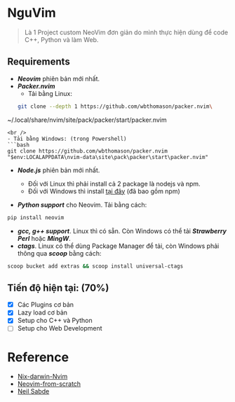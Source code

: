 # NguVim
> Là 1 Project custom NeoVim đơn giản do mình thực hiện dùng để code C++, Python và làm Web.

## Requirements
- **_Neovim_** phiên bản mới nhất.
- **_Packer.nvim_**
  - Tải bằng Linux: 
  ```bash
  git clone --depth 1 https://github.com/wbthomason/packer.nvim\
 ~/.local/share/nvim/site/pack/packer/start/packer.nvim
  ```
  <br />
  - Tải bằng Windows: (trong Powershell)
  ```bash
  git clone https://github.com/wbthomason/packer.nvim "$env:LOCALAPPDATA\nvim-data\site\pack\packer\start\packer.nvim"
  ```
- **_Node.js_** phiên bản mới nhất.
  - Đối với Linux thì phải install cả 2 package là nodejs và npm.
  - Đối với Windows thì install [tại đây](https://nodejs.org/en/download/) (đã bao gồm npm)

- **_Python support_** cho Neovim. Tải bằng cách:
```bash
pip install neovim 
```
- **_gcc, g++ support_**. Linux thì có sẵn. Còn Windows có thể tải **_Strawberry Perl_** hoặc **_MingW_**.
- **_ctags_**. Linux có thể dùng Package Manager để tải, còn Windows phải thông qua **_scoop_** bằng cách:
```bash 
scoop bucket add extras && scoop install universal-ctags
```


## Tiến độ hiện tại: (70%)
- [x] Các Plugins cơ bản 
- [x] Lazy load cơ bản
- [x] Setup cho C++ và Python
- [ ] Setup cho Web Development

# Reference
- [Nix-darwin-Nvim](https://github.com/shaunsingh/nix-darwin-dotfiles/tree/2a2f1e0d128535d05ab92f1a23b184159b81ab23/.config/nvim)
- [Neovim-from-scratch](https://github.com/LunarVim/Neovim-from-scratch)
- [Neil Sabde](https://www.youtube.com/watch?v=r3NOB8UjIPc&list=PLPDVgSbOnt7LXQ8DTzu37UwCpA0elyD0V)

